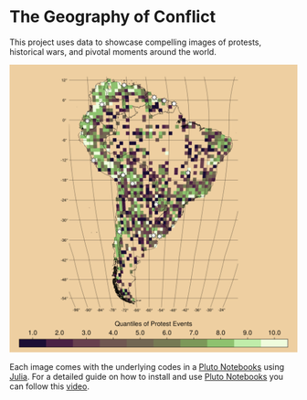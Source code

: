 
# The Geography of Conflict

This project uses data to showcase compelling images of protests, historical wars, and pivotal moments around the world.

![](https://github.com/jjgecon/geo_of_conflict/blob/main/figures/protest_sa.png)

Each image comes with the underlying codes in a [Pluto Notebooks](https://plutojl.org/) using [Julia](https://julialang.org/). For a detailed guide on how to install and use [Pluto Notebooks](https://plutojl.org/) you can follow this [video](https://computationalthinking.mit.edu/Fall23/installation/).